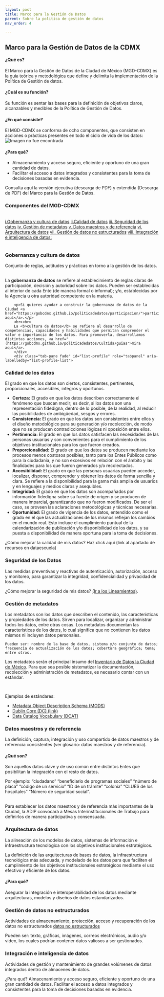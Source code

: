```yaml
---
layout: post
title: Marco para la Gestión de Datos
parent: Sobre la politica de gestión de datos
nav_order: 4

---
```

  <link rel="stylesheet" href="https://stackpath.bootstrapcdn.com/bootstrap/4.3.1/css/bootstrap.min.css" integrity="sha384-ggOyR0iXCbMQv3Xipma34MD+dH/1fQ784/j6cY/iJTQUOhcWr7x9JvoRxT2MZw1T" crossorigin="anonymous">


<h2> Marco para la Gestión de Datos de la CDMX </h2>

<h4><b>¿Qué es? </b></h4>
El Marco para la Gestión de Datos de la Ciudad de México (MGD-CDMX) es la guía teórica y metodológica que define y delimita la implementación de la Política de Gestión de datos.

<h4><b>¿Cuál es su función?</b></h4>
Su función es sentar las bases para la definición de objetivos claros, alcanzables y medibles de la Política de Gestión de Datos.

<h4><b>¿En qué consiste? </b></h4>
El MGD-CDMX se conforma de ocho componentes, que consisten en acciones o prácticas presentes en todo el ciclo de vida de los datos:

<img src="https://gobcdmx.github.io/politicadedatos/assets/img/marco_gestion.png" alt="Imagen no fue encontrada">


<h4><b>¿Para qué? </b> </h4>

- Almacenamiento y acceso seguro, eficiente y oportuno de una gran cantidad de datos.
- Facilitar el acceso a datos integrados y consistentes para la toma de decisiones basadas en evidencia.

Consulta aquí la versión ejecutiva (descarga de PDF) y extendida (Descarga de PDF) del Marco para la Gestión de Datos.


<h3>Componentes del MGD-CDMX</h3> <br>
<div class="row">
    <div class="col-4 ">
        <div class="list-group" id="list-tab" role="tablist">
          <a class="list-group-item list-group-item-action active" id="gobernanza" data-toggle="list" href="#list-home" role="tab" aria-controls="home">i.Gobernanza y cultura de datos</a>
          <a class="list-group-item list-group-item-action" id="list-profile-list" data-toggle="list" href="#list-profile" role="tab" aria-controls="profile">ii.Calidad de datos</a>
          <a class="list-group-item list-group-item-action" id="list-messages-list" data-toggle="list" href="#list-messages" role="tab" aria-controls="messages">iii. Seguridad de los datos</a>
          <a class="list-group-item list-group-item-action" id="list-settings-list" data-toggle="list" href="#list-settings" role="tab" aria-controls="settings">iv. Gestión de metadatos</a>
          <a class="list-group-item list-group-item-action" id="datos-maestros" data-toggle="list" href="#datos-m" role="tab" aria-controls="settings">v. Datos maestros y de referencia</a>
          <a class="list-group-item list-group-item-action" id="list-arqui-list" data-toggle="list" href="#list-arqui" role="tab" aria-controls="settings">vi. Arquitectura de datos</a>
          <a class="list-group-item list-group-item-action" id="list-gestion-list" data-toggle="list" href="#list-gestion" role="tab" aria-controls="settings">vii. Gestión de datos no estructurados</a>
          <a class="list-group-item list-group-item-action" id="list-int-list" data-toggle="list" href="#list-integracion" role="tab" aria-controls="settings">viii. Integración e inteligencia de datos:</a>
        </div>
      </div>

</div>

<br>

<div class="row">
    <div class=" col-10">
    <div class="tab-content" id="nav-tabContent">
        <div class="tab-pane fade show active" id="list-home" role="tabpanel" aria-labelledby="gobernanza">
        <h3>Gobernanza y cultura de datos</h3>
        Conjunto de reglas, actitudes y prácticas en torno a la gestión de los datos. <br>
        <br><p>La <b>gobernanza de datos</b> se refiere al establecimiento de reglas claras de participación, decisión y autoridad sobre los datos. Pueden ser establecidas al interior de cada Ente (de manera formal o informal); y/o, establecidas por la Agencia u otra autoridad competente en la materia.</p>

        <p>Si quieres ayudar a construir la gobernanza de datos de la Ciudad <a href="https://gobcdmx.github.io/politicadedatos/participacion/">participa aquí</a>.</p>
        <br><br>
        La <b>cultura de datos</b> se refiere al desarrollo de competencias, capacidades y habilidades que permitan comprender el valor e importancia de los datos. Para promoverla, desarrollamos distintas acciones, <a href="(https://gobcdmx.github.io/politicadedatos/Cultida/guias">mira aquí</a>.
        </div>
        <div class="tab-pane fade" id="list-profile" role="tabpanel" aria-labelledby="list-profile-list">

<h3>Calidad de los datos</h3>
El grado en que los datos son ciertos, consistentes, pertinentes, proporcionales, accesibles, íntegros y oportunos. <br>

<ul>
    <li><b>Certeza:</b>
El grado en que los datos describen correctamente el fenómeno que buscan medir; es decir,
    si los datos son una representación fidedigna, dentro de lo posible, de la realidad, al
    reducir las posibilidades de ambigüedad, sesgos y errores.

</li>
<li><b>Consistencia:</b>
El grado en que los datos son consistentes entre ellos y el diseño metodológico para su generación y/o
recolección, de modo que no se producen contradicciones lógicas ni oposición entre ellos.

</li>
<li><b>Pertinencia:</b>
El grado en que los datos satisfacen las necesidades de las personas usuarias y son
convenientes para el cumplimiento de los objetivos institucionales para los que fueron creados.

</li>
<li><b>Proporcionalidad:</b>
El grado en que los datos se producen mediante los procesos menos costosos posibles,
tanto para los Entes Públicos como para la ciudadanía, y no son excesivos en relación con el
    ámbito y las finalidades para los que fueron generados y/o recolectados.

</li>
<li><b>Accesibilidad:</b>
El grado en que las personas usuarias pueden acceder, localizar, disponer, comprender y
obtener los datos de forma sencilla y clara. Se refiere a la disponibilidad para la gama más
    amplia de usuarios y en lenguajes y medios claros y asequibles.

</li>
<li><b>Integridad:</b> El grado en que los datos son acompañados por información
    fidedigna sobre su fuente de origen y se producen de manera imparcial, garantizando que no
    fueron modificados. De ser el caso, se proveen las aclaraciones metodológicas y técnicas necesarias.

</li>
<li><b>Oportunidad:</b>
El grado de vigencia de los datos, entendido como el grado en el que las actualizaciones de los mismos
    reflejan los cambios en el mundo real. Esto incluye el cumplimiento puntual de la calendarización de
    publicación y/o disponibilidad de los datos, y su puesta a disponibilidad de manera oportuna para la toma
    de decisiones.

</li>
</ul>

¿Cómo mejorar la calidad de mis datos? Haz click aquí (link al apartado de recursos en dataescuela)
</div>
<div class="tab-pane fade" id="list-messages" role="tabpanel" aria-labelledby="list-messages-list">
<h3>Seguridad de los Datos</h3>

Las medidas preventivas y reactivas de autenticación, autorización, acceso y monitoreo, para garantizar
la integridad, confidencialidad y privacidad de los datos. <br>

¿Cómo mejorar la seguridad de mis datos?  <a href="https://gobcdmx.github.io/politicadedatos/marco_legal">(Ir a los Lineamientos)</a>.
</div>
<div class="tab-pane fade" id="list-settings" role="tabpanel" aria-labelledby="list-settings-list">
<h3>Gestión de metadatos</h3>
<p>Los metadatos son los datos que describen el contenido, las características y propiedades de los datos. Sirven para localizar, organizar y administrar todos los datos, entre otras cosas.  Los metadatos documentan las características de los datos, lo cual significa que no contienen los datos mismos ni incluyen datos personales.

    Pueden ser: nombre de la base de datos, sistema y/o conjunto de datos; frecuencia de actualización de los datos; cobertura geográfica; tema; entre otros.

Los metadatos serán el principal insumo del <a href="https://gobcdmx.github.io/politicadedatos/datalogo">Inventario de Datos la Ciudad de México</a>.  Para que sea posible sistematizar la documentación, recolección y administración de metadatos, es necesario contar con un estándar.  
</p><br>
    <p>Ejemplos de estándares: </p>
    <ul>
    <li> <a href="https://www.loc.gov/standards/mods/">Metadata Object Description Schema (MODS)  </a>  </li>
    <li> <a href="https://www.dublincore.org/">Dublin Core (DC) (link)</a> </li>
    <li> <a href="https://www.w3.org/TR/vocab-dcat-2/">Data Catalog Vocabulary (DCAT) </a></li>
    </ul>

</div>
<div class="tab-pane fade" id="datos-m" role="tabpanel" aria-labelledby="datos-maestros">

<h3>Datos maestros y de referencia</h3>

<p>
La definición, captura, integración y uso compartido de datos maestros  y de referencia consistentes (ver glosario: datos maestros y de referencia).
</p>

<h4>¿Qué son?</h4>
<p> Son aquellos datos clave y de uso común entre distintos Entes que posibilitan la integración con el resto de datos.
</p>
<p> Por ejemplo: “ciudadano” “beneficiario de programas sociales” “número de placa” “código de un servicio” “ID de un trámite” “colonia” “CLUES de los hospitales” “Número de seguridad social”.
    </p>
    <br>
Para establecer los datos maestros y de referencia más importantes de la Ciudad, la ADIP convocará a Mesas Interinstitucionales de Trabajo para definirlos de manera participativa y consensuada.





</div>
<div class="tab-pane fade" id="list-arqui" role="tabpanel" aria-labelledby="list-arqui-list">
<h3>Arquitectura de datos</h3>
<p>La alineación de los modelos de datos, sistemas de información e infraestructura tecnológica con los objetivos institucionales estratégicos.
</p>
<p> La definición de las arquitecturas de bases de datos, la infraestructura tecnológica más adecuada, y modelado de los datos para que faciliten el cumplimiento de los objetivos institucionales estratégicos mediante el uso efectivo y eficiente de los datos.
</p>
<h4>¿Para qué?</h4>
<p>Asegurar la integración e interoperabilidad de los datos mediante arquitecturas, modelos y diseños de datos estandarizados.  
</p>

</div>
<div class="tab-pane fade" id="list-gestion" role="tabpanel" aria-labelledby="list-gestion-list">
<h3>Gestión de datos no estructurados</h3>
    <p>
    Actividades de almacenamiento, protección, acceso y recuperación de los datos no estructurados  <a href="https://gobcdmx.github.io/politicadedatos/cultura/glosario#datos_nos">datos no estructurados</a>
</p>
    <p> Pueden ser: texto, gráficas, imágenes, correos electrónicos, audio y/o video, los cuales podrían contener datos valiosos a ser gestionados.
</p>
</div>
<div class="tab-pane fade" id="list-integracion" role="tabpanel" aria-labelledby="list-int-list">
<h3>Integración e inteligencia de datos</h3>   
        <p> Actividades de gestión y mantenimiento de grandes volúmenes de datos integrados dentro de almacenes de datos. </p>
        <p>¿Para qué?
            Almacenamiento y acceso seguro, eficiente y oportuno de una gran cantidad de datos.
            Facilitar el acceso a datos integrados y consistentes para la toma de decisiones basadas en evidencia. </p>


</div>

</div>
</div>

</div>

<script src="https://code.jquery.com/jquery-3.3.1.slim.min.js" integrity="sha384-q8i/X+965DzO0rT7abK41JStQIAqVgRVzpbzo5smXKp4YfRvH+8abtTE1Pi6jizo" crossorigin="anonymous"></script>
<script src="https://cdnjs.cloudflare.com/ajax/libs/popper.js/1.14.7/umd/popper.min.js" integrity="sha384-UO2eT0CpHqdSJQ6hJty5KVphtPhzWj9WO1clHTMGa3JDZwrnQq4sF86dIHNDz0W1" crossorigin="anonymous"></script>
<script src="https://stackpath.bootstrapcdn.com/bootstrap/4.3.1/js/bootstrap.min.js" integrity="sha384-JjSmVgyd0p3pXB1rRibZUAYoIIy6OrQ6VrjIEaFf/nJGzIxFDsf4x0xIM+B07jRM" crossorigin="anonymous"></script>
